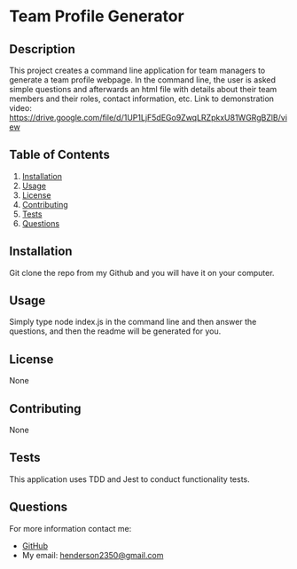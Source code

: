 # Team Profile Generator

## Description
This project creates a command line application for team managers to generate a team profile webpage. In the command line, the user is asked simple questions and afterwards an html file with details about their team members and their roles, contact information, etc. Link to demonstration video: https://drive.google.com/file/d/1UP1LjF5dEGo9ZwqLRZpkxU81WGRgBZlB/view

## Table of Contents
1. [Installation](#installation)
2. [Usage](#usage)
3. [License](#license)
4. [Contributing](#contributing)
4. [Tests](#tests)
5. [Questions](#questions)

## Installation
Git clone the repo from my Github and you will have it on your computer.

## Usage
Simply type node index.js in the command line and then answer the questions, and then the readme will be generated for you.

## License
None

## Contributing
None

## Tests
This application uses TDD and Jest to conduct functionality tests.

## Questions
For more information contact me:
- [GitHub](https://github.com/henderson2350)  
- My email: henderson2350@gmail.com